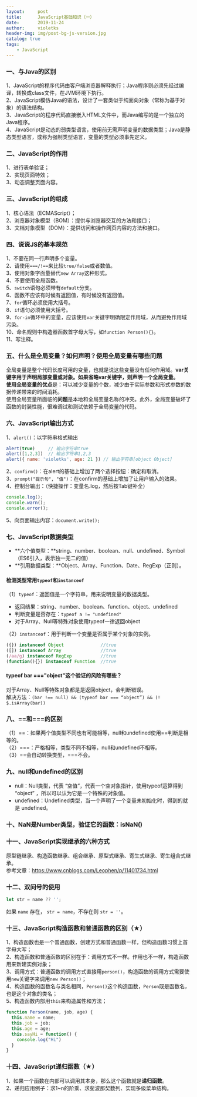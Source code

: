 ```yaml
---
layout:     post
title:      JavaScript基础知识（一）
date:       2019-11-24
author:     violetks
header-img: img/post-bg-js-version.jpg
catalog: true
tags:
    - JavaScript
---
```


### 一、与Java的区别
1、JavaScript的程序代码由客户端浏览器解释执行；Java程序则必须先经过编译，转换成class文件，在JVM环境下执行。<br>
2、JavaScript模仿Java的语法，设计了一套类似于纯面向对象（常称为基于对象）的语法结构。<br>
3、JavaScript的程序代码直接嵌入HTML文件中，而Java编写的是一个独立的Java程序。<br>
4、JavaScript是动态的弱类型语言，使用前无需声明变量的数据类型；Java是静态类型语言，或称为强制类型语言，变量的类型必须事先定义。<br>

### 二、JavaScript的作用
1、进行表单验证；<br>
2、实现页面特效；<br>
3、动态调整页面内容。<br>

### 三、JavaScript的组成
1、核心语法（ECMAScript）；<br>
2、浏览器对象模型（BOM）：提供与浏览器交互的方法和接口；<br>
3、文档对象模型（DOM）：提供访问和操作网页内容的方法和接口。<br>

### 四、说说JS的基本规范
1、不要在同一行声明多个变量。<br>
2、请使用`===/!==`来比较`true/false`或者数值。<br>
3、使用对象字面量替代`new Array`这种形式。<br>
4、不要使用全局函数。<br>
5、`switch`语句必须带有`default`分支。<br>
6、函数不应该有时候有返回值，有时候没有返回值。<br>
7、`for`循环必须使用大括号。<br>
8、`if`语句必须使用大括号。<br>
9、`for-in`循环中的变量，应该使用`var`关键字明确限定作用域，从而避免作用域污染。<br>
10、命名规则中构造器函数首字母大写，如`function Person(){}`。<br>
11、写注释。<br>

### 五、什么是全局变量？如何声明？使用全局变量有哪些问题
全局变量是整个代码长度可用的变量，也就是说这些变量没有任何作用域。**var关键字用于声明局部变量或对象。**如果省略var关键字，则声明一个全局变量。<br>
使用全局变量的**优点**是：可以减少变量的个数，减少由于实际参数和形式参数的数据传递带来的时间消耗。<br>
使用全局变量所面临的**问题**是本地和全局变量名称的冲突。此外，全局变量破坏了函数的封装性能，很难调试和测试依赖于全局变量的代码。<br>

### 六、JavaScript输出方式
1、`alert()`：以字符串格式输出<br>
```javascript
alert(true)     // 输出字符串true
alert([1,2,3])  // 输出字符串1,2,3
alert({ name: 'violetks', age: 21 }) // 输出字符串[object Object]
```

2、`confirm()`：在alert的基础上增加了两个选择按钮：确定和取消。<br>
3、`prompt("提示句", "值")`：在confirm的基础上增加了让用户输入的效果。<br>
4、控制台输出：（快捷操作：变量名.log，然后按Tab键补全）<br>
```javascript
console.log();
console.warn();
console.error();
```
5、向页面输出内容：`document.write();`

### 七、JavaScript数据类型
- **六个值类型：**string、number、boolean、null、undefined、Symbol（ES6引入，表示独一无二的值）
- **引用数据类型：**Object、Array、Function、Date、RegExp（正则）。

#### 检测类型常用`typeof`和`instanceof`
（1）`typeof`：返回值是一个字符串，用来说明变量的数据类型。<br>
- 返回结果：string、number、boolean、function、object、undefined
- 判断变量是否存在：`typeof a != "undefined"`
- 对于Array、Null等特殊对象使用typeof一律返回object

（2）`instanceof`：用于判断一个变量是否属于某个对象的实例。<br>
```javascript
({}) instanceof Object              //true
([]) instanceof Array               //true
(/aa/g) instanceof RegExp           //true
(function(){}) instanceof Function  //true
```

#### typeof bar ==="object"这个验证的风险有哪些？
对于Array、Null等特殊对象都是是返回object，会判断错误。<br>
解决方法：`(bar !== null) && (typeof bar === “object”) && (! $.isArray(bar))`

### 八、==和===的区别
（1）==：如果两个值类型不同也有可能相等，null和undefined使用==判断是相等的。<br>
（2）===：严格相等，类型不同不相等，null和undefined不相等。<br>
（3）==会自动转换类型，===不会。<br>

### 九、null和undefined的区别
- null：Null类型，代表 “空值”，代表一个空对象指针，使用typeof运算得到 “object” ，所以可以认为它是一个特殊的对象值。
- undefined：Undefined类型，当一个声明了一个变量未初始化时，得到的就是 undefined。

### 十、NaN是Number类型，验证它的函数：isNaN()

### 十一、JavaScript实现继承的六种方式
原型链继承、构造函数继承、组合继承、原型式继承、寄生式继承、寄生组合式继承。<br>
参考文章：https://www.cnblogs.com/Leophen/p/11401734.html

### 十二、双问号的使用

```javascript
let str = name ?? '';
```
如果 `name` 存在， `str = name`，不存在则 `str = ''`。

### 十三、JavaScript构造函数和普通函数的区别（★）
1、构造函数也是一个普通函数，创建方式和普通函数一样，但构造函数习惯上首字母大写；<br>
2、构造函数和普通函数的区别在于：调用方式不一样。作用也不一样，构造函数用来新建实例对象；<br>
3、调用方式：普通函数的调用方式直接用`person()`，构造函数的调用方式需要使用`new`关键字来调用`new Person()`；<br>
4、构造函数的函数名与类名相同，`Person()`这个构造函数，`Person`既是函数名，也是这个对象的类名；<br>
5、构造函数内部用`this`来构造属性和方法；<br>
```javascript
function Person(name, job, age) {
  this.name = name;
  this.job = job;
  this.age = age;
  this.sayHi = function() {
    console.log("Hi")
  }
}
```

### 十四、JavaScript递归函数（★）
1、如果一个函数在内部可以调用其本身，那么这个函数就是**递归函数**。<br>
2、递归应用例子：求1~n的阶乘、求斐波那契数列、实现多级菜单结构。<br>